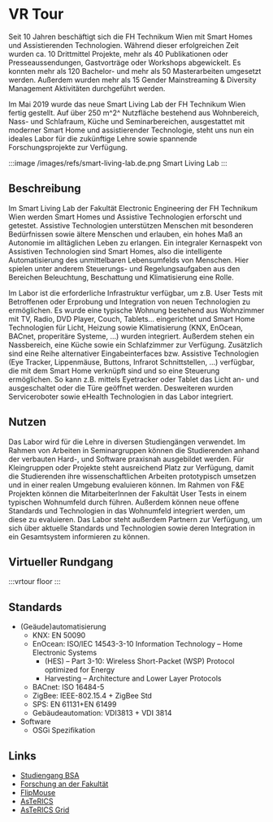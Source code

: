 # VR Tour

<!-- @[youtube](xBFLoPRD6rE) -->

Seit 10 Jahren beschäftigt sich die FH Technikum Wien mit Smart Homes und Assistierenden Technologien.
Während dieser erfolgreichen Zeit wurden ca. 10 Drittmittel Projekte, mehr als 40 Publikationen oder Presseaussendungen, Gastvorträge oder Workshops abgewickelt.
Es konnten mehr als 120 Bachelor- und mehr als 50 Masterarbeiten umgesetzt werden.
Außerdem wurden mehr als 15 Gender Mainstreaming & Diversity Management Aktivitäten durchgeführt werden.

Im Mai 2019 wurde das neue Smart Living Lab der FH Technikum Wien fertig gestellt.
Auf über 250 m^2^ Nutzfläche bestehend aus Wohnbereich, Nass- und Schlafraum, Küche und Seminarbereichen, ausgestattet mit moderner Smart Home und assistierender Technologie, steht uns nun ein ideales Labor für die zukünftige Lehre sowie spannende Forschungsprojekte zur Verfügung.

:::image
/images/refs/smart-living-lab.de.png
Smart Living Lab
:::

## Beschreibung

Im Smart Living Lab der Fakultät Electronic Engineering der FH Technikum Wien werden Smart Homes und Assistive Technologien erforscht und getestet.
Assistive Technologien unterstützen Menschen mit besonderen Bedürfnissen sowie ältere Menschen und erlauben, ein hohes Maß an Autonomie im alltäglichen Leben zu erlangen.
Ein integraler Kernaspekt von Assistiven Technologien sind Smart Homes, also die intelligente Automatisierung des unmittelbaren Lebensumfelds von Menschen.
Hier spielen unter anderem Steuerungs- und Regelungsaufgaben aus den Bereichen Beleuchtung, Beschattung und Klimatisierung eine Rolle.

Im Labor ist die erforderliche Infrastruktur verfügbar, um z.B. User Tests mit Betroffenen oder Erprobung und Integration von neuen Technologien zu ermöglichen.
Es wurde eine typische Wohnung bestehend aus Wohnzimmer mit TV, Radio, DVD Player, Couch, Tablets... eingerichtet und Smart Home Technologien für Licht, Heizung sowie Klimatisierung (KNX, EnOcean, BACnet, properitäre Systeme, ...) wurden integriert.
Außerdem stehen ein Nassbereich, eine Küche sowie ein Schlafzimmer zur Verfügung.
Zusätzlich sind eine Reihe alternativer Eingabeinterfaces bzw. Assistive Technologien (Eye Tracker, Lippenmäuse, Buttons, Infrarot Schnittstellen, ...) verfügbar, die mit dem Smart Home verknüpft sind und so eine Steuerung ermöglichen.
So kann z.B. mittels Eyetracker oder Tablet das Licht an- und ausgeschaltet oder die Türe geöffnet werden.
Desweiteren wurden Serviceroboter sowie eHealth Technologien in das Labor integriert.

## Nutzen

Das Labor wird für die Lehre in diversen Studiengängen verwendet.
Im Rahmen von Arbeiten in Seminargruppen können die Studierenden anhand der verbauten Hard-, und Software praxisnah ausgebildet werden.
Für Kleingruppen oder Projekte steht ausreichend Platz zur Verfügung, damit die Studierenden ihre wissenschaftlichen Arbeiten prototypisch umsetzen und in einer realen Umgebung evaluieren können.
Im Rahmen von F&E Projekten können die MitarbeiterInnen der Fakultät User Tests in einem typischen Wohnumfeld durch führen.
Außerdem können neue offene Standards und Technologien in das Wohnumfeld integriert werden, um diese zu evaluieren.
Das Labor steht außerdem Partnern zur Verfügung, um sich über aktuelle Standards und Technologien sowie deren Integration in ein Gesamtsystem informieren zu können.

## Virtueller Rundgang

:::vrtour
floor
:::

## Standards

- (Geäude)automatisierung
  - KNX: EN 50090
  - EnOcean: ISO/IEC 14543-3-10 Information Technology – Home Electronic Systems
    - (HES) – Part 3-10: Wireless Short-Packet (WSP) Protocol optimized for Energy
    - Harvesting – Architecture and Lower Layer Protocols
  - BACnet: ISO 16484-5
  - ZigBee: IEEE-802.15.4 + ZigBee Std
  - SPS: EN 61131+EN 61499
  - Gebäudeautomation: VDI3813 + VDI 3814
- Software
  - OSGi Spezifikation

## Links

- [Studiengang BSA](https://www.technikum-wien.at/bsa)
- [Forschung an der Fakultät](https://embsys.technikum-wien.at/)
- [FlipMouse](https://www.asterics-foundation.org/projects/the-flipmouse/)
- [AsTeRICS](https://www.asterics.eu/)
- [AsTeRICS Grid](https://www.asterics-foundation.org/projects/asterics-ergo-grid-2/)
